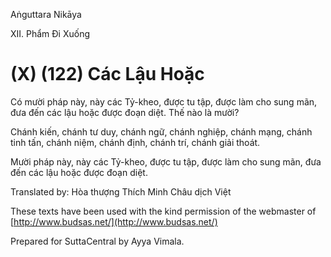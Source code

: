 Aṅguttara Nikāya

XII. Phẩm Ði Xuống

# (X) (122) Các Lậu Hoặc

Có mười pháp này, này các Tỷ-kheo, được tu tập, được làm cho sung mãn, đưa đến các lậu hoặc được đoạn diệt. Thế nào là mười?

Chánh kiến, chánh tư duy, chánh ngữ, chánh nghiệp, chánh mạng, chánh tinh tấn, chánh niệm, chánh định, chánh trí, chánh giải thoát.

Mười pháp này, này các Tỷ-kheo, được tu tập, được làm cho sung mãn, đưa đến các lậu hoặc được đoạn diệt.

Translated by: Hòa thượng Thích Minh Châu dịch Việt

These texts have been used with the kind permission of the webmaster of [http://www.budsas.net/](http://www.budsas.net/)

Prepared for SuttaCentral by Ayya Vimala.